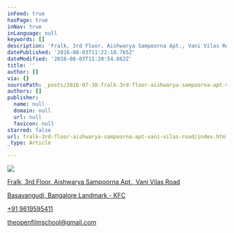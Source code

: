 ```yaml
---
inFeed: true
hasPage: true
inNav: true
inLanguage: null
keywords: []
description: 'Fralk, 3rd Floor. Aishwarya Sampoorna Apt., Vani Vilas Road'
datePublished: '2016-08-03T11:22:18.765Z'
dateModified: '2016-08-03T11:20:54.862Z'
title: ''
author: []
via: {}
sourcePath: _posts/2016-07-30-fralk-3rd-floor-aishwarya-sampoorna-apt-vani-vilas-road.md
authors: []
publisher:
  name: null
  domain: null
  url: null
  favicon: null
starred: false
url: fralk-3rd-floor-aishwarya-sampoorna-apt-vani-vilas-road/index.html
_type: Article

---
```

![](https://the-grid-user-content.s3-us-west-2.amazonaws.com/8a592db7-d62d-4805-a2f7-11e81328826b.jpg)

[Fralk, 3rd Floor. Aishwarya Sampoorna Apt., Vani Vilas Road][0]

[Basavangudi, Bangalore Landmark - KFC][0]

[+91 9619595411][0]

[theopenfilmschool@gmail.com][0]

[0]: https://app.thegrid.io/posts/ed44e755-e9a9-4eb6-ad77-938215ccdc4e/null